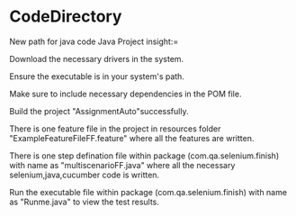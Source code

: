 # CodeDirectory
New path for java code
Java Project insight:=<Read me>

Download the necessary drivers in the system.

Ensure the executable is in your system's path.

Make sure to include necessary dependencies in the POM file.

Build the project "AssignmentAuto"successfully.

There is one feature file in the project in resources folder "ExampleFeatureFileFF.feature" where all the features are written.

There is one step defination file within package (com.qa.selenium.finish) with name as "multiscenarioFF.java" where all the necessary selenium,java,cucumber code is written.

Run the executable file  within package (com.qa.selenium.finish) with name as "Runme.java" to view the test results.
